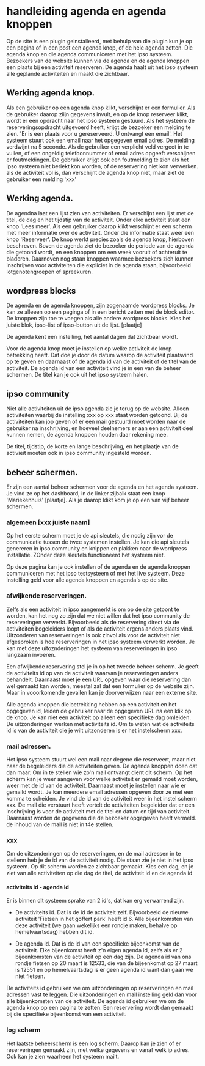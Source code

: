 # handleiding agenda en agenda knoppen

Op de site is een plugin geinstalleerd, met behulp van die plugin kun je op een pagina of in een post een agenda knop,
of de hele agenda zetten. Die agenda knop en die agenda communiceren met het ipso systeem. Bezoekers van de website
kunnen via de agenda en de agenda knoppen een plaats bij een activiteit reserveren. De agenda haalt uit het ipso systeem
alle geplande activiteiten en maakt die zichtbaar.

## Werking agenda knop.

Als een gebruiker op een agenda knop klikt, verschijnt er een formulier. Als de gebruiker daarop ziijn gegevens invult,
en op de knop reserveer klikt, wordt er een opdracht naar het ipso systeem gestuurd. Als het systeem de
reserveringsopdracht uitgevoerd heeft, krijgt de bezoeker een melding te zien. 'Er is een plaats voor u gereserveerd. U
ontvangt een email'. Het systeem stuurt ook een email naar het opgegeven email adres. De melding verdwijnt na 5 seconde.
Als de gebruiker een verplicht veld vergeet in te vullen, of een ongeldig telefoonnummer of email adres opgeeft
verschijnen er foutmeldingen. De gebruiker krijgt ook een foutmelding te zien als het ipso systeem niet beriekt kon
worden, of de reservering niet kon verwerken.
als de activiteit vol is, dan verschijnt de agenda knop niet, maar ziet de gebruiker een melding 'xxx'

## Werking agenda.

De agendna laat een lijst zien van activiteiten. Er verschijnt een lijst met de titel, de dag en het tijdstip van de
activiteit. Onder elke activiteit staat een knop 'Lees meer'. Als een gebruiker daarop klikt verschijnt er een scherm
met meer informatie over de activiteit. Onder die informatie staat weer een knop 'Reserveer'. De knop werkt precies
zoals de agenda knop, hierboven beschreven.
Boven de agenda ziet de bezoeker de periode van de agenda die getoond wordt, en een knoppen om een week vooruit of
achteruit te bladeren. Daarnoven nog staan knoppen waarmee bezoekers zich  kunnen inschrijven voor activiteiten die
expliciet in de agenda staan, bijvoorbeeld lotgenotengroepen of spreekuren.

## wordpress blocks

De agenda en de agenda knoppen, zijn zogenaamde wordpress blocks. Je kan ze alleeen op een paginga of in een bericht
zetten met de block editor. De knoppen zijn toe te voegen als alle andere wordpress blocks. Kies het juiste blok,
ipso-list of ipso-button uit de lijst. [plaatje]

De agenda kent een instelling, het aantal dagen dat zichtbaar wordt.

Voor de agenda knop moet je instellen op welke activiteit de knop betrekking heeft. Dat doe je door de datum waarop de
activiteit plaatsvind op te geven en daarnaast of de agenda id van de activiteit of de titel van de activiteit. De
agenda id van een activiteit vind je in een van de beheer schermen. De titel kan je ook uit het ipso systeem halen.

## ipso community

Niet alle activiteiten uit de ipso agenda zie je terug op de website. Alleen activiteiten waarbij de instelling xxx op
xxx staat worden getoond. Bij de activiteiten kan jop geven of er een mail gestuurd moet worden naar de gebruiker na
inschrijving, en hoeveel deelnemers er aan een activiteit deel kunnen nemen, de agenda knoppen houden daar rekening mee.

De titel, tijdstip, de korte en lange beschrijving, en het plaatje van de activieit moeten ook in ipso community
ingesteld worden.

## beheer schermen.
Er zijn een aantal beheer schermen voor de agenda en het agenda systeem. Je vind ze op het dashboard, in de linker
zijbalk staat een knop 'Mariekenhuis' [plaatje]. Als je daarop klikt kom je op een van vijf beheer schermen.

### algemeen [xxx juiste naam]
Op het eerste scherm moet je de api sleutels, die nodig zijn vor de communicatie tussen de twee systemen instellen. Je
kan die api sleutels genereren in ipso.community en knippen en plakken naar de wordpress installatie. ZOnder deze
sleutels functioneerd het systeem niet.

Op deze pagina kan je ook instellen of de agenda en de agenda knoppen communiceren met het ipso testsysteem of met het
live systeem. Deze instelling geld voor alle agenda knoppen en agenda's op de site.

### afwijkende reserveringen.
Zelfs als een activiteit in ipso aangemerkt is om op de site getoont te worden, kan het nog zo zijn dat we niet willen
dat het ipso community de reserveringen verwerkt. Bijvoorbeeld als de reservering direct via de activiteiten begeleiders loopt of als
de activiteit ergens anders plaats vind. Uitzonderen van reserveringen is ook zinvol als voor de activiteit niet
afgesproken is hoe reserveringen in het ipso systeem verwerkt worden. Je kan met deze uitoznderingen het systeem van
reserveringen in ipso langzaam invoeren.

Een afwijkende reservering stel je in op het tweede beheer scherm. Je geeft de activiteits id op van de activiteit
waarvan je reserveringen anders behandelt. Daarnaast moet je een URL opgeven waar die reservering dan wel gemaakt kan
worden, meestal zal dat een formulier op de website zijn. Maar in vooorkomende gevallen kan je doorverwijzen naar een
externe site.

Alle agenda knoppen die betrekking hebben op een activiteit en het opgegeven id, leiden de gebruiker naar de opgegeven
URL na een klik op de knop. Je kan niet een activiteit op alleen een specifieke dag omleiden. De uitzonderingen werken
met activiteits id. Om te weten wat de activiteits id is van de activiteit die je wilt uitzonderen is er het
instelscherm xxx.

### mail adressen.
Het ipso systeem stuurt wel een mail naar degene die reserveert, maar niet naar de begeleiders die de activiteiten
geven. De agenda knoppen doen dat dan maar. Om in te stellen wie zo'n mail ontvangt dient dit scherm.
Op het scherm kan je weer aangeven voor welke activiteit er gemaild moet worden, weer met de id van de activiteit. Daarnaast
moet je instellen naar wie er gemaild wordt. Je kan meerdere email adressen opgeven door ze met een komma te scheiden.
Je vind de id van de activiteit weer in het instel scherm xxx.
De mail die verstuurt heeft vertelt de activiteiten begeleider dat er een inschrijving is voor de activiteit met de titel
en datum en tijd van activiteit. Daarnaast worden de gegevens die de bezoeker opgegeven heeft vermeld. de inhoud van de
mail is niet in t4e stellen.

### xxx
Om de uitzonderingen op de reserveringen, en de mail adressen in te stellenn heb je de id van de activiteit nodig. Die
staan zie je niet in het ipso systeem. Op dit scherm worden ze zichtbaar gemaakt. Kies een dag, en je ziet van alle
activiteiten op die dag de titel, de activiteit id en de agenda id

#### activiteits id - agenda id
Er is binnen dit systeem sprake van 2 id's, dat kan erg verwarrend zijn.

- De activiteits id. Dat is de id de activiteit zelf. Bijvoorbeeld de nieuwe activiteit 'Fietsen in het goffert park'
  heeft id 6. Alle bijeenkomsten van deze activiteit (we gaan wekelijks een rondje maken, behalve op hemelvaartsdag) hebben dit id.

- De agenda id. Dat is de id van een specifieke bijeenkomst van de activiteit. Elke bijeenkomst heeft z'n eigen agenda
  id, zelfs als er 2 bijeenkomsten van de activiteit op een dag zijn. De agenda id van ons rondje fietsen op 20 maart is
  12533, die van de bijeenkomst op 27 maart is 12551 en op hemelvaartsdag is er geen agenda id want dan gaan we niet
  fietsen.

De activiteits id gebruiken we om uitzonderingen op reserveringen en mail adressen vast te leggen. Die uitzonderingen en
mail instelling geld dan voor alle bijeenkomsten van de activiteit.
De agenda id gebruiken we om de agenda knop op een pagina te zetten. Een reservering wordt dan gemaakt bij die
specifieke bijeenkomst van een activiteit.

### log scherm
Het laatste beheerscherm is een log scherm. Daarop kan je zien of er reserveringen gemaakt zijn, met welke gegevens en
vanaf welk ip adres. Ook kan je zien waarheen het systeem mailt.
